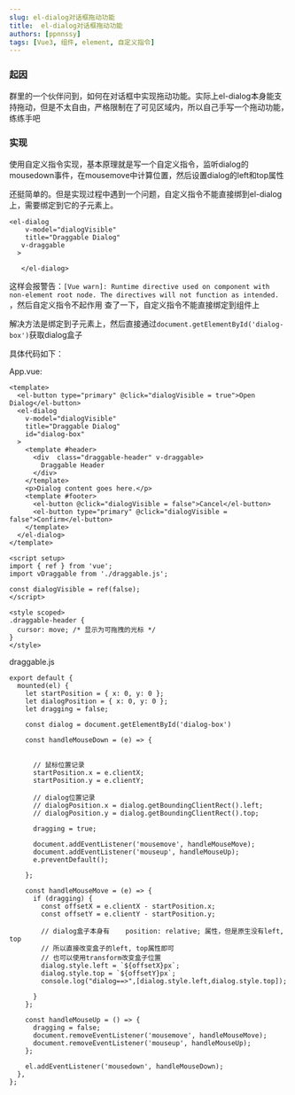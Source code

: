 ```yaml
---
slug: el-dialog对话框拖动功能
title:  el-dialog对话框拖动功能
authors: [ppnnssy]
tags: [Vue3, 组件, element, 自定义指令]
---
```


### 起因
群里的一个伙伴问到，如何在对话框中实现拖动功能。实际上el-dialog本身能支持拖动，但是不太自由，严格限制在了可见区域内，所以自己手写一个拖动功能，练练手吧  
<!-- truncate -->
### 实现
使用自定义指令实现，基本原理就是写一个自定义指令，监听dialog的mousedown事件，在mousemove中计算位置，然后设置dialog的left和top属性

还挺简单的。但是实现过程中遇到一个问题，自定义指令不能直接绑到el-dialog上，需要绑定到它的子元素上。

```
<el-dialog
    v-model="dialogVisible"
    title="Draggable Dialog"
   v-draggable
  >

   </el-dialog>
```

这样会报警告：`[Vue warn]: Runtime directive used on component with non-element root node. The directives will not function as intended. `，然后自定义指令不起作用
查了一下，自定义指令不能直接绑定到组件上

解决方法是绑定到子元素上，然后直接通过`document.getElementById('dialog-box')`获取dialog盒子

具体代码如下：

App.vue:

```
<template>
  <el-button type="primary" @click="dialogVisible = true">Open Dialog</el-button>
  <el-dialog
    v-model="dialogVisible"
    title="Draggable Dialog"
    id="dialog-box"
  >
    <template #header>
      <div  class="draggable-header" v-draggable>
        Draggable Header
      </div>
    </template>
    <p>Dialog content goes here.</p>
    <template #footer>
      <el-button @click="dialogVisible = false">Cancel</el-button>
      <el-button type="primary" @click="dialogVisible = false">Confirm</el-button>
    </template>
  </el-dialog>
</template>

<script setup>
import { ref } from 'vue';
import vDraggable from './draggable.js';

const dialogVisible = ref(false);
</script>

<style scoped>
.draggable-header {
  cursor: move; /* 显示为可拖拽的光标 */
}
</style>
```

draggable.js

```
export default {
  mounted(el) {
    let startPosition = { x: 0, y: 0 };
    let dialogPosition = { x: 0, y: 0 };
    let dragging = false;

    const dialog = document.getElementById('dialog-box')

    const handleMouseDown = (e) => {
      
      
      // 鼠标位置记录
      startPosition.x = e.clientX;
      startPosition.y = e.clientY;

      // dialog位置记录
      // dialogPosition.x = dialog.getBoundingClientRect().left; 
      // dialogPosition.y = dialog.getBoundingClientRect().top; 

      dragging = true;

      document.addEventListener('mousemove', handleMouseMove);
      document.addEventListener('mouseup', handleMouseUp);
      e.preventDefault();
      
    };

    const handleMouseMove = (e) => {
      if (dragging) {
        const offsetX = e.clientX - startPosition.x;
        const offsetY = e.clientY - startPosition.y;
        
        // dialog盒子本身有    position: relative; 属性，但是原生没有left, top
        // 所以直接改变盒子的left, top属性即可
        // 也可以使用transform改变盒子位置
        dialog.style.left = `${offsetX}px`;
        dialog.style.top = `${offsetY}px`;
        console.log("dialog==>",[dialog.style.left,dialog.style.top]);
        
      }
    };

    const handleMouseUp = () => {
      dragging = false;
      document.removeEventListener('mousemove', handleMouseMove);
      document.removeEventListener('mouseup', handleMouseUp);
    };

    el.addEventListener('mousedown', handleMouseDown);
  },
};
```
